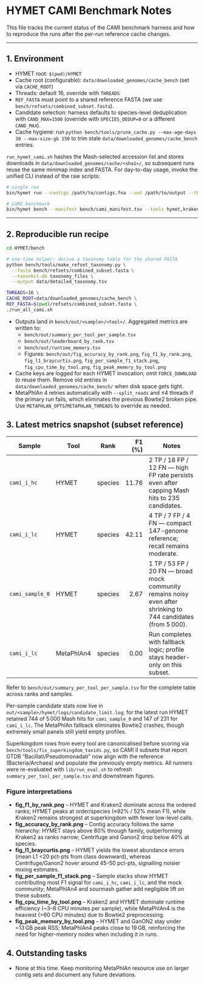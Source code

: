 # HYMET CAMI Benchmark Notes

This file tracks the current status of the CAMI benchmark harness and how to reproduce the runs after the per-run reference cache changes.

---

## 1. Environment

- HYMET root: `$(pwd)/HYMET`
- Cache root (configurable): `data/downloaded_genomes/cache_bench` (set via `CACHE_ROOT`)
- Threads: default 16, override with `THREADS`
- `REF_FASTA` must point to a shared reference FASTA (we use `bench/refsets/combined_subset.fasta`).
- Candidate selection: harness defaults to species-level deduplication with `CAND_MAX=1500` (override with `SPECIES_DEDUP=0` or a different `CAND_MAX`).
- Cache hygiene: run `python bench/tools/prune_cache.py --max-age-days 30 --max-size-gb 150` to trim stale `data/downloaded_genomes/cache_bench` entries.

`run_hymet_cami.sh` hashes the Mash-selected accession list and stores downloads in `data/downloaded_genomes/cache/<sha1>/`, so subsequent runs reuse the same minimap index and FASTA. For day-to-day usage, invoke the unified CLI instead of the raw scripts:

```bash
# single run
bin/hymet run --contigs /path/to/contigs.fna --out /path/to/output --threads 16

# CAMI benchmark
bin/hymet bench --manifest bench/cami_manifest.tsv --tools hymet,kraken2,centrifuge
```

---

## 2. Reproducible run recipe

```bash
cd HYMET/bench

# one-time helper: derive a taxonomy table for the shared FASTA
python bench/tools/make_refset_taxonomy.py \
  --fasta bench/refsets/combined_subset.fasta \
  --taxonkit-db taxonomy_files \
  --output data/detailed_taxonomy.tsv

THREADS=16 \
CACHE_ROOT=data/downloaded_genomes/cache_bench \
REF_FASTA=$(pwd)/refsets/combined_subset.fasta \
./run_all_cami.sh
```

- Outputs land in `bench/out/<sample>/<tool>/`. Aggregated metrics are written to:
  - `bench/out/summary_per_tool_per_sample.tsv`
  - `bench/out/leaderboard_by_rank.tsv`
  - `bench/out/runtime_memory.tsv`
  - Figures: `bench/out/fig_accuracy_by_rank.png`, `fig_f1_by_rank.png`, `fig_l1_braycurtis.png`, `fig_per_sample_f1_stack.png`, `fig_cpu_time_by_tool.png`, `fig_peak_memory_by_tool.png`
- Cache keys are logged for each HYMET invocation; omit `FORCE_DOWNLOAD` to reuse them. Remove old entries in `data/downloaded_genomes/cache_bench/` when disk space gets tight.
- MetaPhlAn 4 retries automatically with `--split_reads` and ≤4 threads if the primary run fails, which eliminates the previous Bowtie2 broken pipe. Use `METAPHLAN_OPTS`/`METAPHLAN_THREADS` to override as needed.


## 3. Latest metrics snapshot (subset reference)

| Sample        | Tool      | Rank        | F1 (%) | Notes |
|---------------|-----------|-------------|-------:|-------|
| `cami_i_hc`   | HYMET     | species     | 11.76  | 2 TP / 18 FP / 12 FN — high FP rate persists even after capping Mash hits to 235 candidates. |
| `cami_i_lc`   | HYMET     | species     | 42.11  | 4 TP / 7 FP / 4 FN — compact 147-genome reference; recall remains moderate. |
| `cami_sample_0` | HYMET   | species     | 2.67   | 1 TP / 53 FP / 20 FN — broad mock community remains noisy even after shrinking to 744 candidates (from 5 000). |
| `cami_i_lc`   | MetaPhlAn4 | species    | 0.00   | Run completes with fallback logic; profile stays header-only on this subset. |

Refer to `bench/out/summary_per_tool_per_sample.tsv` for the complete table across ranks and samples.

Per-sample candidate stats now live in `out/<sample>/hymet/logs/candidate_limit.log`; for the latest run HYMET retained 744 of 5 000 Mash hits for `cami_sample_0` and 147 of 231 for `cami_i_lc`. The MetaPhlAn fallback eliminates Bowtie2 crashes, though extremely small panels still yield empty profiles.

Superkingdom rows from every tool are canonicalised before scoring via `bench/tools/fix_superkingdom_taxids.py`, so CAMI II subsets that report GTDB “Bacillati/Pseudomonadati” now align with the reference (Bacteria/Archaea) and populate the previously empty metrics. All runners were re-evaluated with `lib/run_eval.sh` to refresh `summary_per_tool_per_sample.tsv` and downstream figures.

### Figure interpretations
- **fig_f1_by_rank.png** – HYMET and Kraken2 dominate across the ordered ranks; HYMET peaks at order/species (≈92% / 52% mean F1), while Kraken2 remains strongest at superkingdom with fewer low-level calls.
- **fig_accuracy_by_rank.png** – Contig accuracy follows the same hierarchy: HYMET stays above 80% through family, outperforming Kraken2 as ranks narrow; Centrifuge and Ganon2 drop below 40% at species.
- **fig_l1_braycurtis.png** – HYMET yields the lowest abundance errors (mean L1 <20 pct-pts from class downward), whereas Centrifuge/Ganon2 hover around 45–50 pct-pts, signalling noisier mixing estimates.
- **fig_per_sample_f1_stack.png** – Sample stacks show HYMET contributing most F1 signal for `cami_i_hc`, `cami_i_lc`, and the mock community; MetaPhlAn4 and sourmash gather add negligible lift on these subsets.
- **fig_cpu_time_by_tool.png** – Kraken2 and HYMET dominate runtime efficiency (~3–8 CPU minutes per sample), while MetaPhlAn4 is the heaviest (>60 CPU minutes) due to Bowtie2 preprocessing.
- **fig_peak_memory_by_tool.png** – HYMET and GanON2 stay under ~13 GB peak RSS; MetaPhlAn4 peaks close to 19 GB, reinforcing the need for higher-memory nodes when including it in runs.



## 4. Outstanding tasks

- None at this time. Keep monitoring MetaPhlAn resource use on larger contig sets and document any future deviations.
